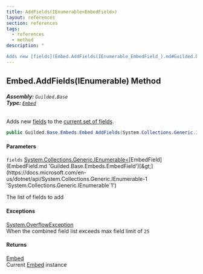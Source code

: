 ```yaml
---
title: AddFields(IEnumerable<EmbedField>)
layout: references
section: references
tags:
  - references
  - method
description: "

Adds new [fields](Embed.AddFields(IEnumerable_EmbedField_).md#Guilded.Base.Embeds.Embed.AddFields(System.Collections.Generic.IEnumerable_Guilded.Base.Embeds.EmbedField_).fields 'Guilded.Base.Embeds.Embed.AddFields(System.Collections.Generic.IEnumerable<Guilded.Base.Embeds.EmbedField>).fields') to the [current set of fields](Embed.Fields.md 'Guilded.Base.Embeds.Embed.Fields')."
---
```


## Embed.AddFields(IEnumerable<EmbedField>) Method
###### **Assembly:** `Guilded.Base`<br/>**Type:** [`Embed`](Embed.md 'Guilded.Base.Embeds.Embed')

Adds new [fields](Embed.AddFields(IEnumerable_EmbedField_).md#Guilded.Base.Embeds.Embed.AddFields(System.Collections.Generic.IEnumerable_Guilded.Base.Embeds.EmbedField_).fields 'Guilded.Base.Embeds.Embed.AddFields(System.Collections.Generic.IEnumerable<Guilded.Base.Embeds.EmbedField>).fields') to the [current set of fields](Embed.Fields.md 'Guilded.Base.Embeds.Embed.Fields').

```csharp
public Guilded.Base.Embeds.Embed AddFields(System.Collections.Generic.IEnumerable<Guilded.Base.Embeds.EmbedField> fields);
```
#### Parameters

<a name='Guilded.Base.Embeds.Embed.AddFields(System.Collections.Generic.IEnumerable_Guilded.Base.Embeds.EmbedField_).fields'></a>

`fields` [System.Collections.Generic.IEnumerable&lt;](https://docs.microsoft.com/en-us/dotnet/api/System.Collections.Generic.IEnumerable-1 'System.Collections.Generic.IEnumerable`1')[EmbedField](EmbedField.md 'Guilded.Base.Embeds.EmbedField')[&gt;](https://docs.microsoft.com/en-us/dotnet/api/System.Collections.Generic.IEnumerable-1 'System.Collections.Generic.IEnumerable`1')

The list of fields to add

#### Exceptions

[System.OverflowException](https://docs.microsoft.com/en-us/dotnet/api/System.OverflowException 'System.OverflowException')  
When the combined field list exceeds max field limit of `25`

#### Returns
[Embed](Embed.md 'Guilded.Base.Embeds.Embed')  
Current [Embed](Embed.md 'Guilded.Base.Embeds.Embed') instance